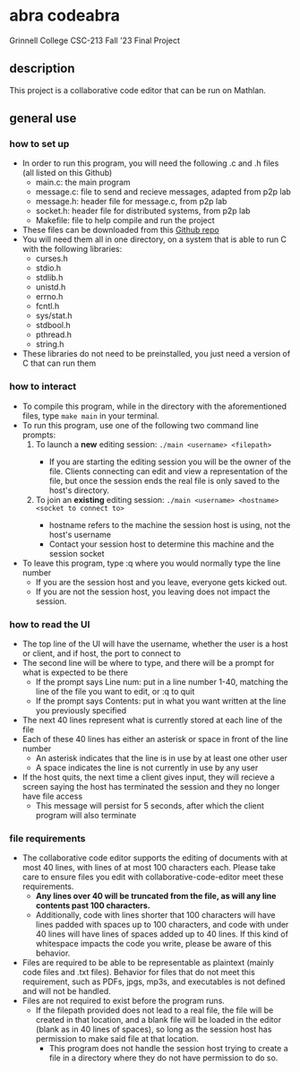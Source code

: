 # abra codeabra
Grinnell College CSC-213 Fall '23 Final Project
## description
This project is a collaborative code editor that can be run on Mathlan.
## general use
### how to set up
<ul>
  <li>
    In order to run this program, you will need the following .c and .h files (all listed on this Github)
    <ul>
      <li>main.c: the main program</li>
      <li>message.c: file to send and recieve messages, adapted from p2p lab</li>
      <li>message.h: header file for message.c, from p2p lab</li>
      <li>socket.h: header file for distributed systems, from p2p lab</li>
      <li>Makefile: file to help compile and run the project</li>
    </ul>
  </li>
  <li>These files can be downloaded from this <a href=https://github.com/seehorne/abra-codeabra> Github repo</a> </li>
  <li>You will need them all in one directory, on a system that is able to run C with the following libraries:
  <ul>
    <li>curses.h</li>
    <li>stdio.h</li>
    <li>stdlib.h</li>
    <li>unistd.h</li>
    <li>errno.h</li>
    <li>fcntl.h</li>
    <li>sys/stat.h</li>
    <li>stdbool.h</li>
    <li>pthread.h</li>
    <li>string.h</li>
  </ul>
    <li>These libraries do not need to be preinstalled, you just need a version of C that can run them</li>
  </li>
</ul>
        
### how to interact
<ul>
  <li>To compile this program, while in the directory with the aforementioned files, type <code>make main</code> in your terminal.</li>
  <li>To run this program, use one of the following two command line prompts:
  <ol>
    <li>To launch a <strong>new</strong> editing session: <code>./main &ltusername&gt &ltfilepath&gt</code> </li>
      <ul> <li> If you are starting the editing session you will be the owner of the file. Clients connecting can edit and view a representation of the file, but once the session ends the real file is only saved to the host's directory.</li></ul>
    <li>To join an <strong>existing</strong> editing session: <code>./main &ltusername&gt &lthostname&gt &ltsocket to connect to&gt</code></li>
      <ul>
        <li> hostname refers to the machine the session host is using, not the host's username</li>
        <li> Contact your session host to determine this machine and the session socket</li>
      </ul>
  </ol></li>
  <li> To leave this program, type :q where you would normally type the line number
    <ul><li>If you are the session host and you leave, everyone gets kicked out.</li>
      <li>If you are not the session host, you leaving does not impact the session.</li></ul>
  </li>
</ul>

### how to read the UI
<ul>
  <li>The top line of the UI will have the username, whether the user is a host or client, and if host, the port to connect to</li>
  <li>The second line will be where to type, and there will be a prompt for what is expected to be there
    <ul>
      <li>If the prompt says Line num: put in a line number 1-40, matching the line of the file you want to edit, or :q to quit</li>
      <li>If the prompt says Contents: put in what you want written at the line you previously specified</li>
    </ul>
  </li>
  <li>The next 40 lines represent what is currently stored at each line of the file</li>
  <li>Each of these 40 lines has either an asterisk or space in front of the line number
  <ul>
    <li>An asterisk indicates that the line is in use by at least one other user</li>
    <li>A space indicates the line is not currently in use by any user</li>
  </ul>
  </li>
  <li>If the host quits, the next time a client gives input, they will recieve a screen saying the host has terminated the session and they no longer have file access
    <ul>
      <li>This message will persist for 5 seconds, after which the client program will also terminate</li>
    </ul>
  </li>
</ul>

### file requirements
<ul>
<li> The collaborative code editor supports the editing of documents with at most 40 lines, with lines of at most 100 characters each. Please take care to ensure files you edit with collaborative-code-editor meet these requirements.
  <ul><li> <strong>Any lines over 40 will be truncated from the file, as will any line contents past 100 characters.</strong></li>
  <li>Additionally, code with lines shorter that 100 characters will have lines padded with spaces up to 100 characters, and code with under 40 lines will have lines of spaces added up to 40 lines. If this kind of whitespace impacts the code you write, please be aware of this behavior.</li></ul>
</li>
  <li>Files are required to be able to be representable as plaintext (mainly code files and .txt files). Behavior for files that do not meet this requirement, such as PDFs, jpgs, mp3s, and executables is not defined and will not be handled.</li>
  <li>Files are not required to exist before the program runs. 
    <ul> <li>If the filepath provided does not lead to a real file, the file will be created in that location, and a blank file will be loaded in the editor (blank as in 40 lines of spaces), so long as the session host has permission to make said file at that location. 
    <ul> <li> This program does not handle the session host trying to create a file in a directory where they do not have permission to do so. </li></ul></li></ul>
  </li>
</ul>


